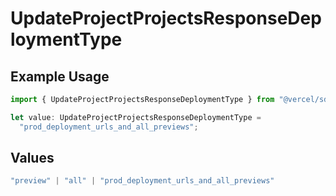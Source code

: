# UpdateProjectProjectsResponseDeploymentType

## Example Usage

```typescript
import { UpdateProjectProjectsResponseDeploymentType } from "@vercel/sdk/models/operations/updateproject.js";

let value: UpdateProjectProjectsResponseDeploymentType =
  "prod_deployment_urls_and_all_previews";
```

## Values

```typescript
"preview" | "all" | "prod_deployment_urls_and_all_previews"
```